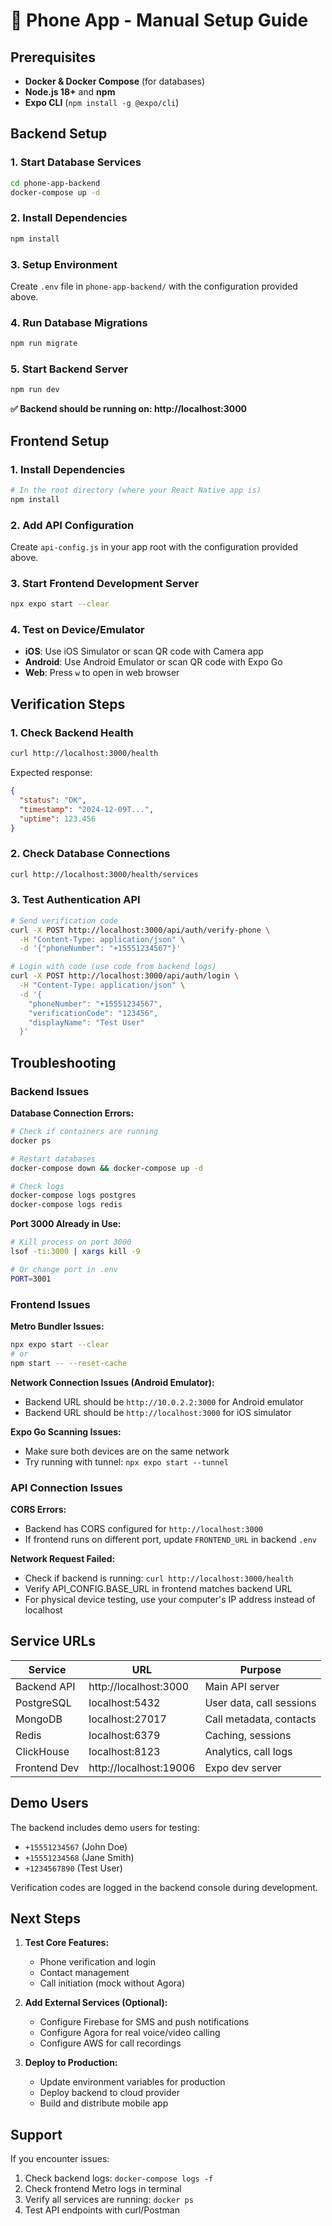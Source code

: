# 📱 Phone App - Manual Setup Guide

## Prerequisites

- **Docker & Docker Compose** (for databases)
- **Node.js 18+** and **npm**
- **Expo CLI** (`npm install -g @expo/cli`)

## Backend Setup

### 1. Start Database Services
```bash
cd phone-app-backend
docker-compose up -d
```

### 2. Install Dependencies
```bash
npm install
```

### 3. Setup Environment
Create `.env` file in `phone-app-backend/` with the configuration provided above.

### 4. Run Database Migrations
```bash
npm run migrate
```

### 5. Start Backend Server
```bash
npm run dev
```

**✅ Backend should be running on: http://localhost:3000**

## Frontend Setup

### 1. Install Dependencies
```bash
# In the root directory (where your React Native app is)
npm install
```

### 2. Add API Configuration
Create `api-config.js` in your app root with the configuration provided above.

### 3. Start Frontend Development Server
```bash
npx expo start --clear
```

### 4. Test on Device/Emulator
- **iOS**: Use iOS Simulator or scan QR code with Camera app
- **Android**: Use Android Emulator or scan QR code with Expo Go
- **Web**: Press `w` to open in web browser

## Verification Steps

### 1. Check Backend Health
```bash
curl http://localhost:3000/health
```

Expected response:
```json
{
  "status": "OK",
  "timestamp": "2024-12-09T...",
  "uptime": 123.456
}
```

### 2. Check Database Connections
```bash
curl http://localhost:3000/health/services
```

### 3. Test Authentication API
```bash
# Send verification code
curl -X POST http://localhost:3000/api/auth/verify-phone \
  -H "Content-Type: application/json" \
  -d '{"phoneNumber": "+15551234567"}'

# Login with code (use code from backend logs)
curl -X POST http://localhost:3000/api/auth/login \
  -H "Content-Type: application/json" \
  -d '{
    "phoneNumber": "+15551234567",
    "verificationCode": "123456",
    "displayName": "Test User"
  }'
```

## Troubleshooting

### Backend Issues

**Database Connection Errors:**
```bash
# Check if containers are running
docker ps

# Restart databases
docker-compose down && docker-compose up -d

# Check logs
docker-compose logs postgres
docker-compose logs redis
```

**Port 3000 Already in Use:**
```bash
# Kill process on port 3000
lsof -ti:3000 | xargs kill -9

# Or change port in .env
PORT=3001
```

### Frontend Issues

**Metro Bundler Issues:**
```bash
npx expo start --clear
# or
npm start -- --reset-cache
```

**Network Connection Issues (Android Emulator):**
- Backend URL should be `http://10.0.2.2:3000` for Android emulator
- Backend URL should be `http://localhost:3000` for iOS simulator

**Expo Go Scanning Issues:**
- Make sure both devices are on the same network
- Try running with tunnel: `npx expo start --tunnel`

### API Connection Issues

**CORS Errors:**
- Backend has CORS configured for `http://localhost:3000`
- If frontend runs on different port, update `FRONTEND_URL` in backend `.env`

**Network Request Failed:**
- Check if backend is running: `curl http://localhost:3000/health`
- Verify API_CONFIG.BASE_URL in frontend matches backend URL
- For physical device testing, use your computer's IP address instead of localhost

## Service URLs

| Service | URL | Purpose |
|---------|-----|---------|
| Backend API | http://localhost:3000 | Main API server |
| PostgreSQL | localhost:5432 | User data, call sessions |
| MongoDB | localhost:27017 | Call metadata, contacts |
| Redis | localhost:6379 | Caching, sessions |
| ClickHouse | localhost:8123 | Analytics, call logs |
| Frontend Dev | http://localhost:19006 | Expo dev server |

## Demo Users

The backend includes demo users for testing:
- `+15551234567` (John Doe)
- `+15551234568` (Jane Smith)  
- `+1234567890` (Test User)

Verification codes are logged in the backend console during development.

## Next Steps

1. **Test Core Features:**
   - Phone verification and login
   - Contact management
   - Call initiation (mock without Agora)

2. **Add External Services (Optional):**
   - Configure Firebase for SMS and push notifications
   - Configure Agora for real voice/video calling
   - Configure AWS for call recordings

3. **Deploy to Production:**
   - Update environment variables for production
   - Deploy backend to cloud provider
   - Build and distribute mobile app

## Support

If you encounter issues:
1. Check backend logs: `docker-compose logs -f`
2. Check frontend Metro logs in terminal
3. Verify all services are running: `docker ps`
4. Test API endpoints with curl/Postman